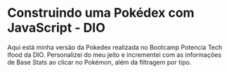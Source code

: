 # Construindo uma Pokédex com JavaScript - DIO

Aqui está minha versão da Pokedex realizada no Bootcamp Potencia Tech Ifood da DIO. Personalizei do meu jeito e incrementei com as informações de Base Stats ao clicar no Pokémon, além da filtragem por tipo.

